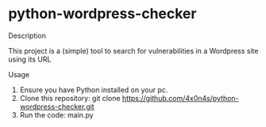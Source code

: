 # python-wordpress-checker

Description

This project is a (simple) tool to search for vulnerabilities in a Wordpress site using its URL

Usage

  1.	Ensure you have Python installed on your pc.
  2.	Clone this repository: git clone https://github.com/4x0n4s/python-wordpress-checker.git
  3.	Run the code: main.py 
